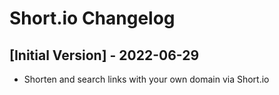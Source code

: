 # Short.io Changelog

## [Initial Version] - 2022-06-29

- Shorten and search links with your own domain via Short.io